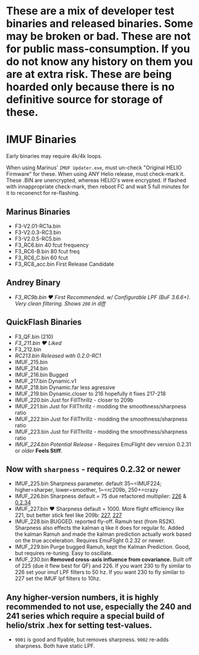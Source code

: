 # These are a mix of developer test binaries and released binaries.  Some may be broken or bad.  These are not for public mass-consumption. If you do not know any history on them you are at extra risk.  These are being hoarded only because there is no definitive source for storage of these.

# IMUF Binaries
Early binaries may require 4k/4k loops.

When using Marinus' `IMUF Updater.exe`, must un-check "Original HELIO Firmware" for these.  When using ANY Helio release, must check-mark it.  These .BIN are unencrypted, whereas HELIO's were encrypted.  If flashed with innappropriate check-mark, then reboot FC and wait 5 full minutes for it to reconenct for re-flashing.

## Marinus Binaries
- F3-V2.01-RC1a.bin
- F3-V2.0.3-RC3.bin
- F3-V2.0.5-RC5.bin
- F3_RC6.bin 			40 fcut frequency
- F3_RC6-B.bin 		80 fcut freq
- F3_RC6_C.bin 		60 fcut
- F3_RC8_acc.bin		First Release Candidate

## Andrey Binary
- *_F3_RC9b.bin			❤️ First Recommended. w/ Configurable LPF (BuF 3.6.6+). Very clean filtering. Shows `208` in diff_*

## QuickFlash Binaries
- F3_QF.bin 			(210)
- *_F3_211.bin		❤️ Liked_*
- F3_212.bin
- *_RC213.bin 			Released with 0.2.0-RC1_*
- IMUF_215.bin
- IMUF_214.bin
- IMUF_216.bin		Bugged
- IMUF_217.bin		Dynamic.v1
- IMUF_218.bin		Dynamic.far less agressive
- IMUF_219.bin		Dynamic.closer to 216 hopefully it fixes 217-218
- IMUF_220.bin    Just for FillThrillz - closer to 209b
- IMUF_221.bin    Just for FillThrillz - modding the smoothness/sharpness ratio
- IMUF_222.bin    Just for FillThrillz - modding  the smoothness/sharpness ratio
- IMUF_223.bin		Just for FillThrillz - modding  the smoothness/sharpness ratio
- *_IMUF_224.bin		Potential Release_*  - Requires EmuFlight dev version 0.2.31 or *older* **Feels Stiff**.

## Now with `sharpness` - requires 0.2.32 or newer
- IMUF_225.bin 		Sharpness parameter. default 35~=IMUF224; higher=sharper, lower=smoother, 1~=rc209b, 250+=crazy
- IMUF_226.bin    Sharpness default = 75 due refactored multiplier: [226](https://github.com/emuflight/imu-f/commit/9780c1137b74abe29defda9b854cfbf4dbafbc2e) & [0.2.34](https://github.com/emuflight/EmuFlight/commit/dbfca3c25c022d1e71c234cc88a2b37393bca2f5)
- IMUF_227.bin    ❤️ Sharpness default = 1000. More flight efficiency like 221, but better stick feel like 209b: [227](https://github.com/emuflight/imu-f/commit/b330fff9d4119b1255e98e1d477e033b3ccf137c), [227](https://github.com/emuflight/imu-f/commit/8547dd9df2daa450c53c2d26eec45b4139acc8c8) 
- IMUF_228.bin		BUGGED. reported fly-off.  Ramuh test (from RS2K). Sharpness also effects the kalman q like it does for regular fc. Added the kalman Ramuh and made the kalman prediction actually work based on the true acceleration. Requires EmuFlight 0.2.32 or newer.
- IMUF_229.bin      Purge bugged Ramuh, kept the Kalman Prediction.  Good, but requires re-tuning.  Easy to oscillate.
- IMUF_230.bin      **Removed cross-axis influence from covariance.** Built off of 225 (due it flew best for QF) and 226. If you want 230 to fly similar to 226 set your imuf LPF filters to 50 hz. If you want 230 to fly similar to 227 set the IMUF lpf filters to 10hz.


## Any higher-version numbers, it is highly recommended to **not** use, especially the 240 and 241 series which require a special build of helio/strix .hex for setting test-values.

- `9001` is good and flyable, but removes sharpness. `9002` re-adds sharpness.  Both have static LPF.
